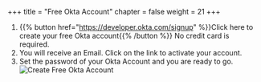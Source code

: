 +++
title = "Free Okta Account"
chapter = false
weight = 21
+++
1. {{% button href="https://developer.okta.com/signup" %}}Click here to create your free Okta account{{% /button %}} No credit card is required.
2. You will receive an Email. Click on the link to activate your account.
3. Set the password of your Okta Account and you are ready to go.
![Create Free Okta Account](/images/10_create_okta_account.png)

